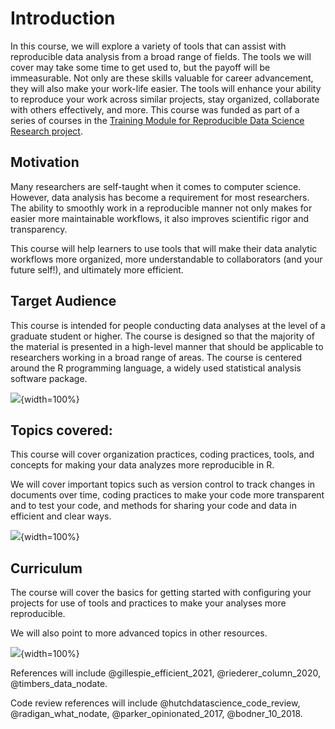 


# Introduction

In this course, we will explore a variety of tools that can assist with reproducible data analysis from a broad range of fields. The tools we will cover may take some time to get used to, but the payoff will be immeasurable. Not only are these skills valuable for career advancement, they will also make your work-life easier. The tools will enhance your ability to reproduce your work across similar projects, stay organized, collaborate with others effectively, and more. This course was funded as part of a series of courses in the [Training Module for Reproducible Data Science Research project](https://reporter.nih.gov/search/k_pXzn8wfUeEvaWpnzIToA/project-details/10663171).

  
## Motivation

Many researchers are self-taught when it comes to computer science. However, data analysis has become a requirement for most researchers. The ability to smoothly work in a reproducible manner not only makes for easier more maintainable workflows, it also improves scientific rigor and transparency. 

This course will help learners to use tools that will make their data analytic workflows more organized, more understandable to collaborators (and your future self!), and ultimately more efficient.


## Target Audience  

This course is intended for people conducting data analyses at the level of a graduate student or higher. The course is designed so that the majority of the material is presented in a high-level manner that should be applicable to researchers working in a broad range of areas. The course is centered around the R programming language, a widely used statistical analysis software package. 



![](resources/images/01-intro_files/figure-docx//1MNHf8JpolaEP_vQ_kB-1xRBF9wo3haCArRu117hBoHA_g33bf0789107_101_14.png){width=100%}

## Topics covered: 

This course will cover organization practices, coding practices, tools, and concepts for making your data analyzes more reproducible in R. 

We will cover important topics such as version control to track changes in documents over time, coding practices to make your code more transparent and to test your code, and methods for sharing your code and data in efficient and clear ways. 

![](resources/images/01-intro_files/figure-docx//1MNHf8JpolaEP_vQ_kB-1xRBF9wo3haCArRu117hBoHA_g33bf0789107_101_33.png){width=100%}



## Curriculum

The course will cover the basics for getting started with configuring your projects for use of tools and practices to make your analyses more reproducible. 

We will also point to more advanced topics in other resources.

![](resources/images/01-intro_files/figure-docx//1MNHf8JpolaEP_vQ_kB-1xRBF9wo3haCArRu117hBoHA_g33c01fedb5a_0_1.png){width=100%}
  
References will include @gillespie_efficient_2021, @riederer_column_2020, @timbers_data_nodate.

Code review references will include @hutchdatascience_code_review, @radigan_what_nodate, @parker_opinionated_2017, @bodner_10_2018.
